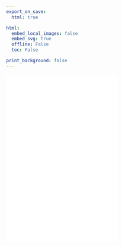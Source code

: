 ```yaml
---
export_on_save:
  html: true

html:
  embed_local_images: false
  embed_svg: true
  offline: False
  toc: False

print_background: false
---
```


![tank](/runs/tank.md)
![steam](/runs/steam.md)
![folly](/runs/folly.md)

